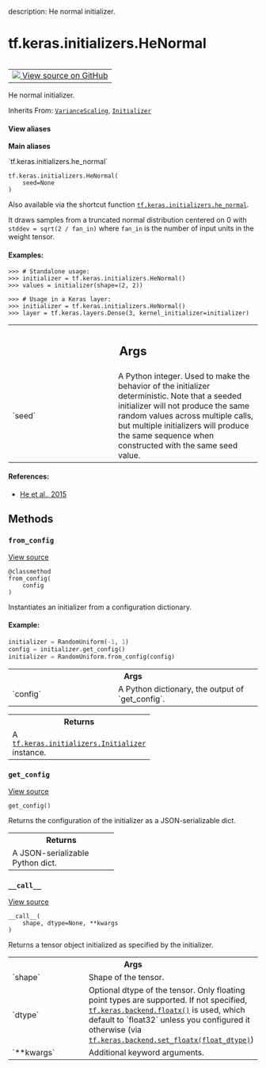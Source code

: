 description: He normal initializer.

<div itemscope itemtype="http://developers.google.com/ReferenceObject">
<meta itemprop="name" content="tf.keras.initializers.HeNormal" />
<meta itemprop="path" content="Stable" />
<meta itemprop="property" content="__call__"/>
<meta itemprop="property" content="__init__"/>
<meta itemprop="property" content="from_config"/>
<meta itemprop="property" content="get_config"/>
</div>

# tf.keras.initializers.HeNormal

<!-- Insert buttons and diff -->

<table class="tfo-notebook-buttons tfo-api nocontent" align="left">
<td>
  <a target="_blank" href="https://github.com/keras-team/keras/tree/v2.9.0/keras/initializers/initializers_v2.py#L922-L961">
    <img src="https://www.tensorflow.org/images/GitHub-Mark-32px.png" />
    View source on GitHub
  </a>
</td>
</table>



He normal initializer.

Inherits From: [`VarianceScaling`](../../../tf/keras/initializers/VarianceScaling.md), [`Initializer`](../../../tf/keras/initializers/Initializer.md)

<section class="expandable">
  <h4 class="showalways">View aliases</h4>
  <p>
<b>Main aliases</b>
<p>`tf.keras.initializers.he_normal`</p>
</p>
</section>

<pre class="devsite-click-to-copy prettyprint lang-py tfo-signature-link">
<code>tf.keras.initializers.HeNormal(
    seed=None
)
</code></pre>



<!-- Placeholder for "Used in" -->

 Also available via the shortcut function
<a href="../../../tf/keras/initializers/HeNormal.md"><code>tf.keras.initializers.he_normal</code></a>.

It draws samples from a truncated normal distribution centered on 0 with
`stddev = sqrt(2 / fan_in)` where `fan_in` is the number of input units in the
weight tensor.

#### Examples:



```
>>> # Standalone usage:
>>> initializer = tf.keras.initializers.HeNormal()
>>> values = initializer(shape=(2, 2))
```

```
>>> # Usage in a Keras layer:
>>> initializer = tf.keras.initializers.HeNormal()
>>> layer = tf.keras.layers.Dense(3, kernel_initializer=initializer)
```

<!-- Tabular view -->
 <table class="responsive fixed orange">
<colgroup><col width="214px"><col></colgroup>
<tr><th colspan="2"><h2 class="add-link">Args</h2></th></tr>

<tr>
<td>
`seed`
</td>
<td>
A Python integer. Used to make the behavior of the initializer
deterministic. Note that a seeded
initializer will not produce the same random values across multiple calls,
but multiple initializers will produce the same sequence when constructed
with the same seed value.
</td>
</tr>
</table>



#### References:

- [He et al., 2015](https://arxiv.org/abs/1502.01852)


## Methods

<h3 id="from_config"><code>from_config</code></h3>

<a target="_blank" class="external" href="https://github.com/keras-team/keras/tree/v2.9.0/keras/initializers/initializers_v2.py#L93-L112">View source</a>

<pre class="devsite-click-to-copy prettyprint lang-py tfo-signature-link">
<code>@classmethod</code>
<code>from_config(
    config
)
</code></pre>

Instantiates an initializer from a configuration dictionary.


#### Example:



```python
initializer = RandomUniform(-1, 1)
config = initializer.get_config()
initializer = RandomUniform.from_config(config)
```

<!-- Tabular view -->
 <table class="responsive fixed orange">
<colgroup><col width="214px"><col></colgroup>
<tr><th colspan="2">Args</th></tr>

<tr>
<td>
`config`
</td>
<td>
A Python dictionary, the output of `get_config`.
</td>
</tr>
</table>



<!-- Tabular view -->
 <table class="responsive fixed orange">
<colgroup><col width="214px"><col></colgroup>
<tr><th colspan="2">Returns</th></tr>
<tr class="alt">
<td colspan="2">
A <a href="../../../tf/keras/initializers/Initializer.md"><code>tf.keras.initializers.Initializer</code></a> instance.
</td>
</tr>

</table>



<h3 id="get_config"><code>get_config</code></h3>

<a target="_blank" class="external" href="https://github.com/keras-team/keras/tree/v2.9.0/keras/initializers/initializers_v2.py#L960-L961">View source</a>

<pre class="devsite-click-to-copy prettyprint lang-py tfo-signature-link">
<code>get_config()
</code></pre>

Returns the configuration of the initializer as a JSON-serializable dict.


<!-- Tabular view -->
 <table class="responsive fixed orange">
<colgroup><col width="214px"><col></colgroup>
<tr><th colspan="2">Returns</th></tr>
<tr class="alt">
<td colspan="2">
A JSON-serializable Python dict.
</td>
</tr>

</table>



<h3 id="__call__"><code>__call__</code></h3>

<a target="_blank" class="external" href="https://github.com/keras-team/keras/tree/v2.9.0/keras/initializers/initializers_v2.py#L537-L558">View source</a>

<pre class="devsite-click-to-copy prettyprint lang-py tfo-signature-link">
<code>__call__(
    shape, dtype=None, **kwargs
)
</code></pre>

Returns a tensor object initialized as specified by the initializer.


<!-- Tabular view -->
 <table class="responsive fixed orange">
<colgroup><col width="214px"><col></colgroup>
<tr><th colspan="2">Args</th></tr>

<tr>
<td>
`shape`
</td>
<td>
Shape of the tensor.
</td>
</tr><tr>
<td>
`dtype`
</td>
<td>
Optional dtype of the tensor. Only floating point types are
supported. If not specified, <a href="../../../tf/keras/backend/floatx.md"><code>tf.keras.backend.floatx()</code></a> is used, which
default to `float32` unless you configured it otherwise (via
<a href="../../../tf/keras/backend/set_floatx.md"><code>tf.keras.backend.set_floatx(float_dtype)</code></a>)
</td>
</tr><tr>
<td>
`**kwargs`
</td>
<td>
Additional keyword arguments.
</td>
</tr>
</table>





